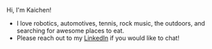 <!--
**liuk22/liuk22** is a ✨ _special_ ✨ repository because its `README.md` (this file) appears on your GitHub profile.

Here are some ideas to get you started:

- 🔭 I’m currently working on ...
- 🌱 I’m currently learning ...
- 👯 I’m looking to collaborate on ...
- 🤔 I’m looking for help with ...
- 💬 Ask me about ...
- 📫 How to reach me: ...
- 😄 Pronouns: ...
- ⚡ Fun fact: ...
-->

Hi, I'm Kaichen! 

- I love robotics, automotives, tennis, rock music, the outdoors, and searching for awesome places to eat. 
- Please reach out to my [LinkedIn](linkedin.com/in/liuk22) if you would like to chat!

